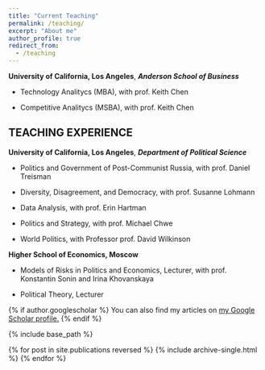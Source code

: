 ```yaml
---
title: "Current Teaching"
permalink: /teaching/
excerpt: "About me"
author_profile: true
redirect_from: 
  - /teaching
---
```

 
**University of California, Los Angeles**, ***Anderson School of Business***

  * Technology Analitycs (MBA), with prof. Keith Chen

  * Competitive Analitycs (MSBA), with prof. Keith Chen


## TEACHING EXPERIENCE

**University of California, Los Angeles**, ***Department of Political Science***

  * Politics and Government of Post-Communist Russia, with prof. Daniel Treisman

  * Diversity, Disagreement, and Democracy, with prof. Susanne Lohmann

  * Data Analysis, with prof. Erin Hartman

  * Politics and Strategy, with prof. Michael Chwe

  * World Politics, with Professor prof. David Wilkinson

**Higher School of Economics, Moscow**

  * Models of Risks in Politics and Economics, Lecturer, with prof. Konstantin Sonin and Irina Khovanskaya 

  * Political Theory, Lecturer



{% if author.googlescholar %}
  You can also find my articles on <u><a href="{{author.googlescholar}}">my Google Scholar profile</a>.</u>
{% endif %}

{% include base_path %}

{% for post in site.publications reversed %}
  {% include archive-single.html %}
{% endfor %}
